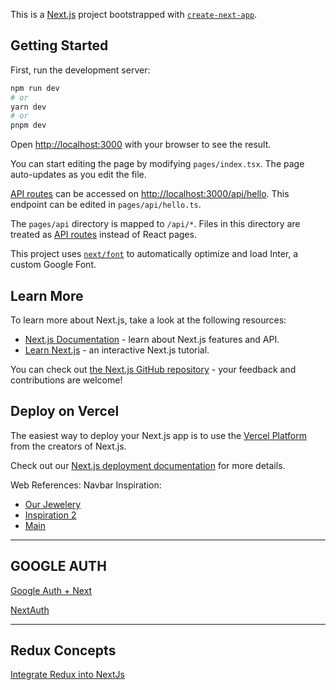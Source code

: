 This is a [Next.js](https://nextjs.org/) project bootstrapped with [`create-next-app`](https://github.com/vercel/next.js/tree/canary/packages/create-next-app).

## Getting Started

First, run the development server:

```bash
npm run dev
# or
yarn dev
# or
pnpm dev
```

Open [http://localhost:3000](http://localhost:3000) with your browser to see the result.

You can start editing the page by modifying `pages/index.tsx`. The page auto-updates as you edit the file.

[API routes](https://nextjs.org/docs/api-routes/introduction) can be accessed on [http://localhost:3000/api/hello](http://localhost:3000/api/hello). This endpoint can be edited in `pages/api/hello.ts`.

The `pages/api` directory is mapped to `/api/*`. Files in this directory are treated as [API routes](https://nextjs.org/docs/api-routes/introduction) instead of React pages.

This project uses [`next/font`](https://nextjs.org/docs/basic-features/font-optimization) to automatically optimize and load Inter, a custom Google Font.

## Learn More

To learn more about Next.js, take a look at the following resources:

- [Next.js Documentation](https://nextjs.org/docs) - learn about Next.js features and API.
- [Learn Next.js](https://nextjs.org/learn) - an interactive Next.js tutorial.

You can check out [the Next.js GitHub repository](https://github.com/vercel/next.js/) - your feedback and contributions are welcome!

## Deploy on Vercel

The easiest way to deploy your Next.js app is to use the [Vercel Platform](https://vercel.com/new?utm_medium=default-template&filter=next.js&utm_source=create-next-app&utm_campaign=create-next-app-readme) from the creators of Next.js.

Check out our [Next.js deployment documentation](https://nextjs.org/docs/deployment) for more details.


Web References:
Navbar Inspiration: 
- [Our Jewelery](https://mdbootstrap.com/snippets/standard/mdbootstrap/2949642?view=side)
- [Inspiration 2](https://mdbootstrap.com/snippets/standard/mdbootstrap/2948607?view=side)
- [Main](https://mdbootstrap.com/docs/standard/navigation/navbar/examples-and-customization/)

-----------------------------------------
GOOGLE AUTH
-----------------------------------------
[Google Auth + Next](https://codevoweb.com/nextjs-add-google-and-github-oauth2-using-nextauth-js/)

[NextAuth](https://medium.com/readytowork-org/implementing-oauth-2-0-in-the-next-13-app-using-next-auth-42226a26bc3#:~:text=Select%20the%20%E2%80%9C%20CREATE%20CREDENTIALS%20%E2%80%9D%20button,click%20the%20%E2%80%9C%20Create%20%E2%80%9D%20button.)

-----------------------
Redux Concepts
--------------------
[Integrate Redux into NextJs](https://codevoweb.com/setup-redux-toolkit-in-nextjs-13-app-directory/)